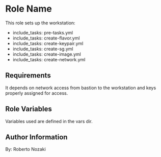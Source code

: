 Role Name
=========

This role sets up the workstation:
- include_tasks: pre-tasks.yml
- include_tasks: create-flavor.yml
- include_tasks: create-keypair.yml
- include_tasks: create-sg.yml
- include_tasks: create-image.yml
- include_tasks: create-network.yml

Requirements
------------

It depends on network access from bastion to the workstation and keys properly assigned for access.

Role Variables
--------------

Variables used are defined in the vars dir.

Author Information
------------------

By: Roberto Nozaki
